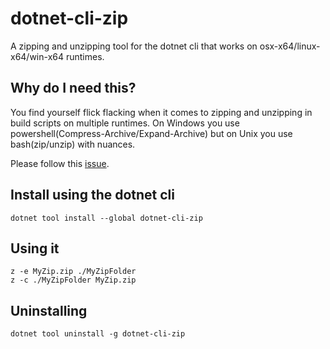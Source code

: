 # dotnet-cli-zip

A zipping and unzipping tool for the dotnet cli that works on osx-x64/linux-x64/win-x64 runtimes.

## Why do I need this?

You find yourself flick flacking when it comes to zipping and unzipping in build scripts on multiple runtimes. 
On Windows you use powershell(Compress-Archive/Expand-Archive) but on Unix you use bash(zip/unzip) with nuances. 

Please follow this <a target="dotnet_cli_zip_jump_target" href="https://github.com/dotnet/cli/issues/10675">issue</a>.

## Install using the dotnet cli

```
dotnet tool install --global dotnet-cli-zip
```

## Using it

```
z -e MyZip.zip ./MyZipFolder
z -c ./MyZipFolder MyZip.zip
```

## Uninstalling

```
dotnet tool uninstall -g dotnet-cli-zip
```

